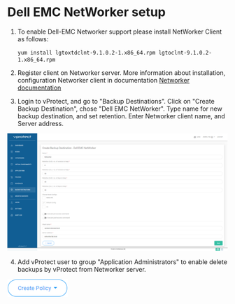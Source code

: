 # Dell EMC NetWorker setup

1. To enable Dell-EMC Networker support please install NetWorker Client as follows:

   ```text
   yum install lgtoxtdclnt-9.1.0.2-1.x86_64.rpm lgtoclnt-9.1.0.2-1.x86_64.rpm
   ```

2. Register client on Networker server. More information about installation, configuration Networker client in documentation [Networker documentation](https://www.dellemc.com/fr-mg/collaterals/unauth/technical-guides-support-information/products/storage-5/docu81532.pdf)
3. Login to vProtect, and go to "Backup Destinations". Click on "Create Backup Destination", chose "Dell EMC NetWorker". Type name for new backup destination, and set retention. Enter Networker client name, and Server address.

![](../../.gitbook/assets/setup_networker_01.png)

4. Add vProtect user to group "Application Administrators" to enable delete backups by vProtect from Networker server.

![](../../.gitbook/assets/image%20%281%29.png)


